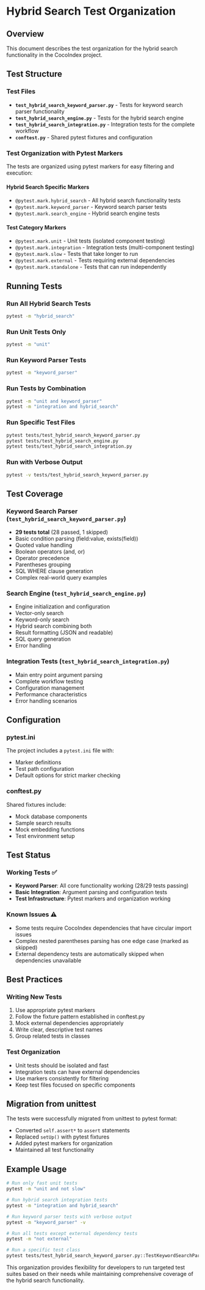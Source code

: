 # Hybrid Search Test Organization

## Overview

This document describes the test organization for the hybrid search functionality in the CocoIndex project.

## Test Structure

### Test Files

- **`test_hybrid_search_keyword_parser.py`** - Tests for keyword search parser functionality
- **`test_hybrid_search_engine.py`** - Tests for the hybrid search engine
- **`test_hybrid_search_integration.py`** - Integration tests for the complete workflow
- **`conftest.py`** - Shared pytest fixtures and configuration

### Test Organization with Pytest Markers

The tests are organized using pytest markers for easy filtering and execution:

#### Hybrid Search Specific Markers
- `@pytest.mark.hybrid_search` - All hybrid search functionality tests
- `@pytest.mark.keyword_parser` - Keyword search parser tests
- `@pytest.mark.search_engine` - Hybrid search engine tests

#### Test Category Markers
- `@pytest.mark.unit` - Unit tests (isolated component testing)
- `@pytest.mark.integration` - Integration tests (multi-component testing)
- `@pytest.mark.slow` - Tests that take longer to run
- `@pytest.mark.external` - Tests requiring external dependencies
- `@pytest.mark.standalone` - Tests that can run independently

## Running Tests

### Run All Hybrid Search Tests
```bash
pytest -m "hybrid_search"
```

### Run Unit Tests Only
```bash
pytest -m "unit"
```

### Run Keyword Parser Tests
```bash
pytest -m "keyword_parser"
```

### Run Tests by Combination
```bash
pytest -m "unit and keyword_parser"
pytest -m "integration and hybrid_search"
```

### Run Specific Test Files
```bash
pytest tests/test_hybrid_search_keyword_parser.py
pytest tests/test_hybrid_search_engine.py
pytest tests/test_hybrid_search_integration.py
```

### Run with Verbose Output
```bash
pytest -v tests/test_hybrid_search_keyword_parser.py
```

## Test Coverage

### Keyword Search Parser (`test_hybrid_search_keyword_parser.py`)
- **29 tests total** (28 passed, 1 skipped)
- Basic condition parsing (field:value, exists(field))
- Quoted value handling
- Boolean operators (and, or)
- Operator precedence
- Parentheses grouping
- SQL WHERE clause generation
- Complex real-world query examples

### Search Engine (`test_hybrid_search_engine.py`)
- Engine initialization and configuration
- Vector-only search
- Keyword-only search  
- Hybrid search combining both
- Result formatting (JSON and readable)
- SQL query generation
- Error handling

### Integration Tests (`test_hybrid_search_integration.py`)
- Main entry point argument parsing
- Complete workflow testing
- Configuration management
- Performance characteristics
- Error handling scenarios

## Configuration

### pytest.ini
The project includes a `pytest.ini` file with:
- Marker definitions
- Test path configuration
- Default options for strict marker checking

### conftest.py
Shared fixtures include:
- Mock database components
- Sample search results
- Mock embedding functions
- Test environment setup

## Test Status

### Working Tests ✅
- **Keyword Parser**: All core functionality working (28/29 tests passing)
- **Basic Integration**: Argument parsing and configuration tests
- **Test Infrastructure**: Pytest markers and organization working

### Known Issues ⚠️
- Some tests require CocoIndex dependencies that have circular import issues
- Complex nested parentheses parsing has one edge case (marked as skipped)
- External dependency tests are automatically skipped when dependencies unavailable

## Best Practices

### Writing New Tests
1. Use appropriate pytest markers
2. Follow the fixture pattern established in conftest.py
3. Mock external dependencies appropriately
4. Write clear, descriptive test names
5. Group related tests in classes

### Test Organization
- Unit tests should be isolated and fast
- Integration tests can have external dependencies
- Use markers consistently for filtering
- Keep test files focused on specific components

## Migration from unittest

The tests were successfully migrated from unittest to pytest format:
- Converted `self.assert*` to `assert` statements
- Replaced `setUp()` with pytest fixtures
- Added pytest markers for organization
- Maintained all test functionality

## Example Usage

```bash
# Run only fast unit tests
pytest -m "unit and not slow"

# Run hybrid search integration tests
pytest -m "integration and hybrid_search"

# Run keyword parser tests with verbose output
pytest -m "keyword_parser" -v

# Run all tests except external dependency tests
pytest -m "not external"

# Run a specific test class
pytest tests/test_hybrid_search_keyword_parser.py::TestKeywordSearchParser
```

This organization provides flexibility for developers to run targeted test suites based on their needs while maintaining comprehensive coverage of the hybrid search functionality.